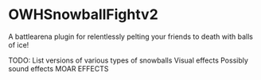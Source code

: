 OWHSnowballFightv2
==================

A battlearena plugin for relentlessly pelting your friends to death with balls of ice!

TODO:
List versions of various types of snowballs
Visual effects
Possibly sound effects
MOAR EFFECTS
